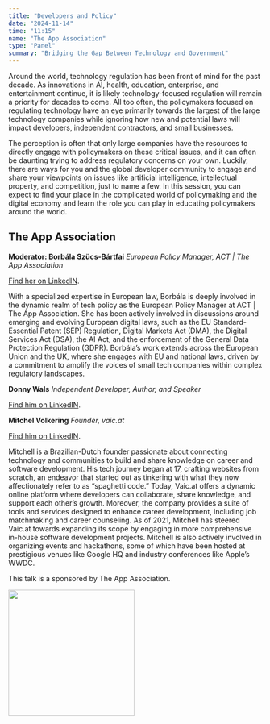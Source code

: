 ```yaml
---
title: "Developers and Policy"
date: "2024-11-14"
time: "11:15"
name: "The App Association"
type: "Panel"
summary: "Bridging the Gap Between Technology and Government"
---
```


Around the world, technology regulation has been front of mind for the past decade. As innovations in AI, health, education, enterprise, and entertainment continue, it is likely technology-focused regulation will remain a priority for decades to come. All too often, the policymakers focused on regulating technology have an eye primarily towards the largest of the large technology companies while ignoring how new and potential laws will impact developers, independent contractors, and small businesses.

The perception is often that only large companies have the resources to directly engage with policymakers on these critical issues, and it can often be daunting trying to address regulatory concerns on your own. Luckily, there are ways for you and the global developer community to engage and share your viewpoints on issues like artificial intelligence, intellectual property, and competition, just to name a few. In this session, you can expect to find your place in the complicated world of policymaking and the digital economy and learn the role you can play in educating policymakers around the world.

## The App Association

**Moderator: Borbála Szücs-Bártfai**
_European Policy Manager, ACT | The App Association_

[Find her on LinkedIN](https://www.linkedin.com/in/borbala-szucs-bartfai/overlay/about-this-profile/).

With a specialized expertise in European law, Borbála is deeply involved in the dynamic realm of tech policy as the European Policy Manager at ACT | The App Association. She has been actively involved in discussions around emerging and evolving European digital laws, such as the EU Standard-Essential Patent (SEP) Regulation, Digital Markets Act (DMA), the Digital Services Act (DSA), the AI Act, and the enforcement of the General Data Protection Regulation (GDPR). Borbála’s work extends across the European Union and the UK, where she engages with EU and national laws, driven by a commitment to amplify the voices of small tech companies within complex regulatory landscapes.

**Donny Wals**
_Independent Developer, Author, and Speaker_

[Find him on LinkedIN](https://www.linkedin.com/in/donny-wals-33660014/).

**Mitchel Volkering**
_Founder, vaic.at_

[Find him on LinkedIN](https://www.linkedin.com/in/mitchel-volkering/).

Mitchell is a Brazilian-Dutch founder passionate about connecting technology and communities to build and share knowledge on career and software development. His tech journey began at 17, crafting websites from scratch, an endeavor that started out as tinkering with what they now affectionately refer to as “spaghetti code.” Today, Vaic.at offers a dynamic online platform where developers can collaborate, share knowledge, and support each other’s growth. Moreover, the company provides a suite of tools and services designed to enhance career development, including job matchmaking and career counseling. As of 2021, Mitchell has steered Vaic.at towards expanding its scope by engaging in more comprehensive in-house software development projects. Mitchell is also actively involved in organizing events and hackathons, some of which have been hosted at prestigious venues like Google HQ and industry conferences like Apple’s WWDC.

This talk is a sponsored by The App Association.

<a href="http://www.actonline.org/" target="_blank"><img src="/images/sponsors/2024/TheAppAssociation.png" width= "250" /></a>
